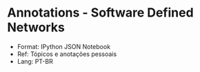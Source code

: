 # Annotations - Software Defined Networks
 - Format: IPython JSON Notebook
 - Ref: Tópicos e anotações pessoais
 - Lang: PT-BR
 


